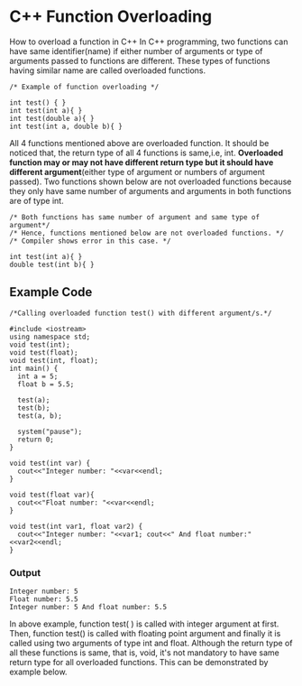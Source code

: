 # C++ Function Overloading
How to overload a function in C++
In C++ programming, two functions can have same identifier(name) if either number of arguments or type of arguments passed to functions are different. These types of functions having similar name are called overloaded functions.

```
/* Example of function overloading */ 

int test() { } 
int test(int a){ } 
int test(double a){ } 
int test(int a, double b){ }
```

All 4 functions mentioned above are overloaded function. It should be noticed that, the return type of all 4 functions is same,i.e, int. **Overloaded function may or may not have different return type but it should have different argument**(either type of argument or numbers of argument passed). Two functions shown below are not overloaded functions because they only have same number of arguments and arguments in both functions are of type int.

```
/* Both functions has same number of argument and same type of argument*/ 
/* Hence, functions mentioned below are not overloaded functions. */ 
/* Compiler shows error in this case. */ 

int test(int a){ } 
double test(int b){ }
```

## Example Code
```
/*Calling overloaded function test() with different argument/s.*/ 

#include <iostream> 
using namespace std; 
void test(int); 
void test(float); 
void test(int, float); 
int main() { 
  int a = 5; 
  float b = 5.5; 
  
  test(a); 
  test(b); 
  test(a, b); 
  
  system("pause"); 
  return 0; 
} 

void test(int var) { 
  cout<<"Integer number: "<<var<<endl; 
} 

void test(float var){ 
  cout<<"Float number: "<<var<<endl; 
} 

void test(int var1, float var2) { 
  cout<<"Integer number: "<<var1; cout<<" And float number:"<<var2<<endl; 
}
```

### Output
```
Integer number: 5
Float number: 5.5
Integer number: 5 And float number: 5.5
```

In above example, function test( ) is called with integer argument at first. Then, function test() is called with floating point argument and finally it is called using two arguments of type int and float. Although the return type of all these functions is same, that is, void, it's not mandatory to have same return type for all overloaded functions. This can be demonstrated by example below.
